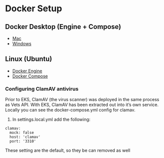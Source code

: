 # Docker Setup

## Docker Desktop (Engine + Compose)

- [Mac](https://docs.docker.com/docker-for-mac/install/)
- [Windows](https://docs.docker.com/docker-for-windows/install/)

## Linux (Ubuntu)

- [Docker Engine](https://docs.docker.com/engine/install/#server)
- [Docker Compose](https://docs.docker.com/compose/install/#install-compose-on-linux-systems)

### Configuring ClamAV antivirus

Prior to EKS, ClamAV (the virus scanner) was deployed in the same process as Vets API. With EKS, ClamAV has been extracted out into it’s own service. Locally you can see the docker-compose.yml config for clamav.

1. In settings.local.yml add the following:

```
clamav:
  mock: false
  host: 'clamav'
  port: '3310'
```

These setting are the default, so they be can removed as well
